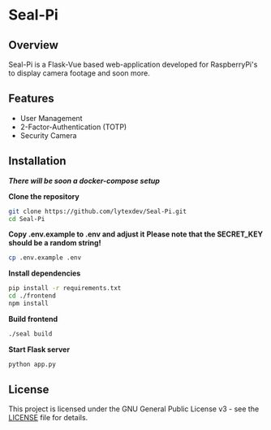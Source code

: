 # Seal-Pi

## Overview
Seal-Pi is a Flask-Vue based web-application developed for RaspberryPi's to display camera footage and soon more.

## Features
- User Management
- 2-Factor-Authentication (TOTP)
- Security Camera

## Installation
***There will be soon a docker-compose setup***

**Clone the repository**
```bash
git clone https://github.com/lytexdev/Seal-Pi.git
cd Seal-Pi
```

**Copy .env.example to .env and adjust it**
**Please note that the SECRET_KEY should be a random string!** 
```bash
cp .env.example .env
```

**Install dependencies**
```bash
pip install -r requirements.txt
cd ./frontend
npm install
```

**Build frontend**
```bash
./seal build
```

**Start Flask server**
```bash
python app.py
```

## License
This project is licensed under the GNU General Public License v3 - see the [LICENSE](LICENSE) file for details.
